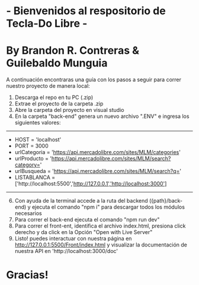 # - Bienvenidos al respositorio de Tecla-Do Libre -

# By Brandon R. Contreras & Guilebaldo Munguia

A continuación encontraras una guía con los pasos a seguir para correr nuestro proyecto de manera local:

1. Descarga el repo en tu PC (.zip)
2. Extrae el proyecto de la carpeta .zip
3. Abre la carpeta del proyecto en visual studio
4. En la carpeta "back-end" genera un nuevo archivo ".ENV" e ingresa los siguientes valores:
---------------------------------------------------------------------------------------------
+   HOST = 'localhost'                                                                      
+   PORT = 3000                                                                             
+   urlCategoria = 'https://api.mercadolibre.com/sites/MLM/categories'                      
+   urlProducto = 'https://api.mercadolibre.com/sites/MLM/search?category='                 
+   urlBusqueda = 'https://api.mercadolibre.com/sites/MLM/search?q='                        
+   LISTABLANCA = ['http://localhost:5500','http://127.0.0.1','http://localhost:3000']         
-------------------------------------------------------------------------------------------
6. Con ayuda de la terminal accede a la ruta del backend  ({path}/back-end) y ejecuta el comando "npm i" para descargar todos los módulos necesarios
7. Para correr el back-end ejecuta el comando "npm run dev"
8. Para correr el front-ent, identifica el archivo index.html, presiona click derecho y da click en la Opción "Open with Live Server"
9. Listo! puedes interactuar con nuestra página en http://127.0.0.1:5500/Front/index.html y visualizar la documentación de nuestra API en 'http://localhost:3000/doc'



# Gracias!
